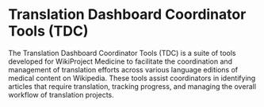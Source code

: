 # Translation Dashboard Coordinator Tools (TDC)

The Translation Dashboard Coordinator Tools (TDC) is a suite of tools developed for WikiProject Medicine to facilitate the coordination and management of translation efforts across various language editions of medical content on Wikipedia. These tools assist coordinators in identifying articles that require translation, tracking progress, and managing the overall workflow of translation projects.
